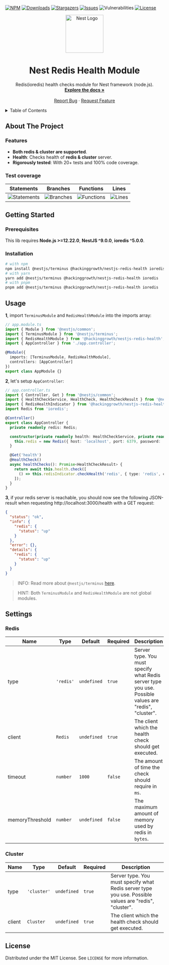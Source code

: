 [![NPM][npm-shield]][npm-url]
[![Downloads][downloads-shield]][downloads-url]
[![Stargazers][stars-shield]][stars-url]
[![Issues][issues-shield]][issues-url]
![Vulnerabilities][vulnerabilities-shield]
[![License][license-shield]][license-url]

<p align="center">
  <a href="https://nestjs.com/">
    <img src="https://nestjs.com/img/logo-small.svg" alt="Nest Logo" width="120">
  </a>
</p>

<div align="center">
  <h1 align="center">Nest Redis Health Module</h1>

  <p align="center">
    Redis(ioredis) health checks module for Nest framework (node.js).
    <br />
    <a href="#usage"><strong>Explore the docs »</strong></a>
    <br />
    <br />
    <a href="https://github.com/hackinggrowth/nestjs-redis/issues">Report Bug</a>
    ·
    <a href="https://github.com/hackinggrowth/nestjs-redis/issues">Request Feature</a>
  </p>
</div>

<details>
  <summary>Table of Contents</summary>
  <ol>
    <li>
      <a href="#about-the-project">About The Project</a>
      <ul>
        <li><a href="#features">Features</a></li>
        <li><a href="#test-coverage">Test coverage</a></li>
      </ul>
    </li>
    <li>
      <a href="#getting-started">Getting Started</a>
      <ul>
        <li><a href="#prerequisites">Prerequisites</a></li>
        <li><a href="#installation">Installation</a></li>
      </ul>
    </li>
    <li><a href="#usage">Usage</a></li>
    <li><a href="#settings">Settings</a></li>
    <li><a href="#license">License</a></li>
    <li><a href="./dependency-graph.svg">Package dependency overview</a></li>
  </ol>
</details>

## About The Project

### Features

- **Both redis & cluster are supported**.
- **Health**: Checks health of **redis & cluster** server.
- **Rigorously tested**: With 20+ tests and 100% code coverage.

### Test coverage

| Statements                                                                                                | Branches                                                                                              | Functions                                                                                               | Lines                                                                                           |
| --------------------------------------------------------------------------------------------------------- | ----------------------------------------------------------------------------------------------------- | ------------------------------------------------------------------------------------------------------- | ----------------------------------------------------------------------------------------------- |
| ![Statements](https://img.shields.io/badge/statements-100%25-brightgreen.svg?style=flat-square&logo=jest) | ![Branches](https://img.shields.io/badge/branches-100%25-brightgreen.svg?style=flat-square&logo=jest) | ![Functions](https://img.shields.io/badge/functions-100%25-brightgreen.svg?style=flat-square&logo=jest) | ![Lines](https://img.shields.io/badge/lines-100%25-brightgreen.svg?style=flat-square&logo=jest) |

## Getting Started

### Prerequisites

This lib requires **Node.js >=12.22.0**, **NestJS ^9.0.0**, **ioredis ^5.0.0**.

### Installation

```sh
# with npm
npm install @nestjs/terminus @hackinggrowth/nestjs-redis-health ioredis
# with yarn
yarn add @nestjs/terminus @hackinggrowth/nestjs-redis-health ioredis
# with pnpm
pnpm add @nestjs/terminus @hackinggrowth/nestjs-redis-health ioredis
```

## Usage

**1**, import `TerminusModule` and `RedisHealthModule` into the imports array:

```ts
// app.module.ts
import { Module } from '@nestjs/common';
import { TerminusModule } from '@nestjs/terminus';
import { RedisHealthModule } from '@hackinggrowth/nestjs-redis-health';
import { AppController } from './app.controller';

@Module({
  imports: [TerminusModule, RedisHealthModule],
  controllers: [AppController]
})
export class AppModule {}
```

**2**, let's setup `AppController`:

```ts
// app.controller.ts
import { Controller, Get } from '@nestjs/common';
import { HealthCheckService, HealthCheck, HealthCheckResult } from '@nestjs/terminus';
import { RedisHealthIndicator } from '@hackinggrowth/nestjs-redis-health';
import Redis from 'ioredis';

@Controller()
export class AppController {
  private readonly redis: Redis;

  constructor(private readonly health: HealthCheckService, private readonly redisIndicator: RedisHealthIndicator) {
    this.redis = new Redis({ host: 'localhost', port: 6379, password: 'authpassword' });
  }

  @Get('health')
  @HealthCheck()
  async healthChecks(): Promise<HealthCheckResult> {
    return await this.health.check([
      () => this.redisIndicator.checkHealth('redis', { type: 'redis', client: this.redis, timeout: 500 })
    ]);
  }
}
```

**3**, if your redis server is reachable, you should now see the following JSON-result when requesting http://localhost:3000/health with a GET request:

```json
{
  "status": "ok",
  "info": {
    "redis": {
      "status": "up"
    }
  },
  "error": {},
  "details": {
    "redis": {
      "status": "up"
    }
  }
}
```

> INFO: Read more about `@nestjs/terminus` [here](https://docs.nestjs.com/recipes/terminus).

> HINT: Both `TerminusModule` and `RedisHealthModule` are not global modules.

## Settings

### Redis

| Name            | Type      | Default     | Required | Description                                                                                           |
| --------------- | --------- | ----------- | -------- | ----------------------------------------------------------------------------------------------------- |
| type            | `'redis'` | `undefined` | `true`   | Server type. You must specify what Redis server type you use. Possible values are "redis", "cluster". |
| client          | `Redis`   | `undefined` | `true`   | The client which the health check should get executed.                                                |
| timeout         | `number`  | `1000`      | `false`  | The amount of time the check should require in `ms`.                                                  |
| memoryThreshold | `number`  | `undefined` | `false`  | The maximum amount of memory used by redis in `bytes`.                                                |

### Cluster

| Name   | Type        | Default     | Required | Description                                                                                           |
| ------ | ----------- | ----------- | -------- | ----------------------------------------------------------------------------------------------------- |
| type   | `'cluster'` | `undefined` | `true`   | Server type. You must specify what Redis server type you use. Possible values are "redis", "cluster". |
| client | `Cluster`   | `undefined` | `true`   | The client which the health check should get executed.                                                |

## License

Distributed under the MIT License. See `LICENSE` for more information.

[npm-shield]: https://img.shields.io/npm/v/@hackinggrowth/nestjs-redis-health/latest?style=for-the-badge
[npm-url]: https://www.npmjs.com/package/@hackinggrowth/nestjs-redis-health
[downloads-shield]: https://img.shields.io/npm/dm/@hackinggrowth/nestjs-redis-health?style=for-the-badge
[downloads-url]: https://www.npmjs.com/package/@hackinggrowth/nestjs-redis-health
[stars-shield]: https://img.shields.io/github/stars/liaoliaots/nestjs-redis?style=for-the-badge
[stars-url]: https://github.com/hackinggrowth/nestjs-redis/stargazers
[issues-shield]: https://img.shields.io/github/issues/liaoliaots/nestjs-redis?style=for-the-badge
[issues-url]: https://github.com/hackinggrowth/nestjs-redis/issues
[license-shield]: https://img.shields.io/npm/l/@hackinggrowth/nestjs-redis?style=for-the-badge
[license-url]: https://github.com/hackinggrowth/nestjs-redis/blob/main/LICENSE
[vulnerabilities-shield]: https://img.shields.io/snyk/vulnerabilities/npm/@hackinggrowth/nestjs-redis-health?style=for-the-badge
